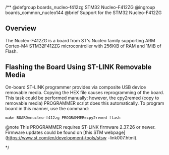 /**
 @defgroup    boards_nucleo-f412zg STM32 Nucleo-F412ZG
 @ingroup     boards_common_nucleo144
 @brief       Support for the STM32 Nucleo-F412ZG

## Overview

The Nucleo-F412ZG is a board from ST's Nucleo family supporting ARM Cortex-M4
STM32F412ZG microcontroller with 256KiB of RAM and 1MiB of Flash.

## Flashing the Board Using ST-LINK Removable Media

On-board ST-LINK programmer provides via composite USB device removable media.
Copying the HEX file causes reprogramming of the board. This task
could be performed manually; however, the cpy2remed (copy to removable
media) PROGRAMMER script does this automatically. To program board in
this manner, use the command:
```
make BOARD=nucleo-f412zg PROGRAMMER=cpy2remed flash
```
@note This PROGRAMMER requires ST-LINK firmware 2.37.26 or newer. Firmware updates
could be found on [this STM webpage](https://www.st.com/en/development-tools/stsw
-link007.html).

*/
